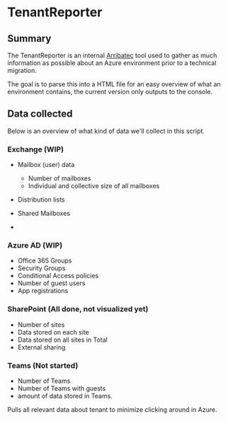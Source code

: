 # TenantReporter
## Summary
The TenantReporter is an internal [Arribatec](https://arribatec.com) tool used to gather as much information as possible about an Azure environment prior to a technical migration. 

The goal is to parse this into a HTML file for an easy overview of what an environment contains, the current version only outputs to the console. 

## Data collected
Below is an overview of what kind of data we'll collect in this script. 

### Exchange (WIP)
- Mailbox (user) data
  - Number of mailboxes
  - Individual and collective size of all mailboxes
 
- Distribution lists
- Shared Mailboxes
- 
### Azure AD (WIP)
- Office 365 Groups
- Security Groups
- Conditional Access policies
- Number of guest users
- App registrations


### SharePoint (All done, not visualized yet)
- Number of sites
- Data stored on each site
- Data stored on all sites in Total
- External sharing

### Teams (Not started)
 - Number of Teams
- Number of Teams with guests
- amount of data stored in Teams.



Pulls all relevant data about tenant to minimize clicking around in Azure. 
